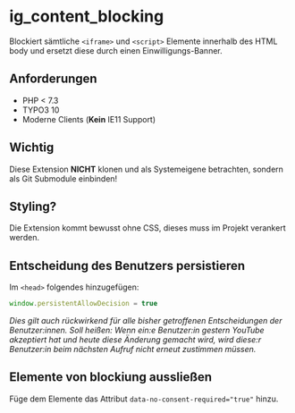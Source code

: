 # ig_content_blocking
Blockiert sämtliche `<iframe>` und `<script>` Elemente innerhalb des HTML body und ersetzt diese durch einen Einwilligungs-Banner.

## Anforderungen
- PHP < 7.3
- TYPO3 10
- Moderne Clients (**Kein** IE11 Support)

## Wichtig
Diese Extension **NICHT** klonen und als Systemeigene betrachten, sondern als Git Submodule einbinden!

## Styling?
Die Extension kommt bewusst ohne CSS, dieses muss im Projekt verankert werden.

## Entscheidung des Benutzers persistieren
Im `<head>` folgendes hinzugefügen:
```js
window.persistentAllowDecision = true
```
_Dies gilt auch rückwirkend für alle bisher getroffenen Entscheidungen der Benutzer:innen. Soll heißen: Wenn ein:e Benutzer:in gestern YouTube akzeptiert hat und heute diese Änderung gemacht wird, wird diese:r Benutzer:in beim nächsten Aufruf nicht erneut zustimmen müssen._

## Elemente von blockiung aussließen
Füge dem Elemente das Attribut `data-no-consent-required="true"` hinzu.
